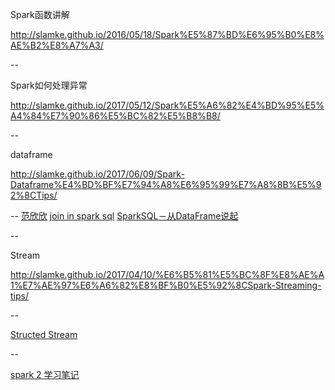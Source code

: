 Spark函数讲解

http://slamke.github.io/2016/05/18/Spark%E5%87%BD%E6%95%B0%E8%AE%B2%E8%A7%A3/

--

Spark如何处理异常

http://slamke.github.io/2017/05/12/Spark%E5%A6%82%E4%BD%95%E5%A4%84%E7%90%86%E5%BC%82%E5%B8%B8/

--

dataframe

http://slamke.github.io/2017/06/09/Spark-Dataframe%E4%BD%BF%E7%94%A8%E6%95%99%E7%A8%8B%E5%92%8CTips/

--
[范欣欣](http://hbasefly.com/category/spark/)
[join in spark sql](http://hbasefly.com/2017/03/19/sparksql-basic-join/)
[SparkSQL－从DataFrame说起](http://hbasefly.com/2017/02/16/sparksql-dataframe/)

--

Stream 

http://slamke.github.io/2017/04/10/%E6%B5%81%E5%BC%8F%E8%AE%A1%E7%AE%97%E6%A6%82%E8%BF%B0%E5%92%8CSpark-Streaming-tips/

--

[Structed Stream](http://slamke.github.io/2017/04/06/Structured-Streaming%E4%BB%8B%E7%BB%8D/)


--

[spark 2 学习笔记](https://blog.csdn.net/chengyuqiang/article/category/6905126)

